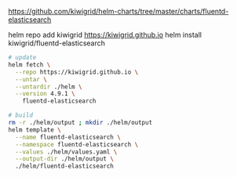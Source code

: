 https://github.com/kiwigrid/helm-charts/tree/master/charts/fluentd-elasticsearch



helm repo add kiwigrid https://kiwigrid.github.io
helm install kiwigrid/fluentd-elasticsearch


```bash
# update
helm fetch \
  --repo https://kiwigrid.github.io \
  --untar \
  --untardir ./helm \
  --version 4.9.1 \
    fluentd-elasticsearch

# build
rm -r ./helm/output ; mkdir ./helm/output
helm template \
  --name fluentd-elasticsearch \
  --namespace fluentd-elasticsearch \
  --values ./helm/values.yaml \
  --output-dir ./helm/output \
  ./helm/fluentd-elasticsearch



```